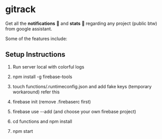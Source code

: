 # gitrack

Get all the __notifications__ 📣 and __stats__ 🔢 regarding any project (public btw) from google assistant. 

Some of the features include:




## Setup Instructions

1. Run server local with colorful logs

2. npm install -g firebase-tools
3. touch functions/.runtimeconfig.json and add fake keys (temporary workaround) refer this
4. firebase init (remove .firebaserc first)
5. firebase use --add (and choose your own firebase project)
6. cd functions and npm install
7. npm start